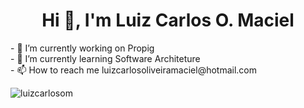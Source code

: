 <h1 align="center">Hi 👋, I'm Luiz Carlos O. Maciel</h1>
- 🔭 I’m currently working on Propig
<br>
- 🌱 I’m currently learning Software Architeture
<br> 
- 📫 How to reach me luizcarlosoliveiramaciel@hotmail.com
<br>
<p align="left">
</p>
<p><img align="center" src="https://github-readme-stats.vercel.app/api/top-langs?username=luizcarlosom&show_icons=true&theme=dracula&hide_border=true&locale=en&layout=compact" alt="luizcarlosom" /></p>
